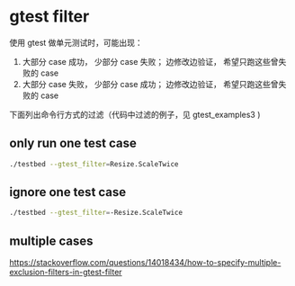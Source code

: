 # gtest filter

使用 gtest 做单元测试时，可能出现：
1. 大部分 case 成功， 少部分 case 失败； 边修改边验证， 希望只跑这些曾失败的 case
2. 大部分 case 失败， 少部分 case 成功； 边修改边验证， 希望只跑这些曾失败的 case

下面列出命令行方式的过滤（代码中过滤的例子，见 gtest_examples3 )

## only run one test case
```bash
./testbed --gtest_filter=Resize.ScaleTwice
```

## ignore one test case
```bash
./testbed --gtest_filter=-Resize.ScaleTwice
```

## multiple cases
https://stackoverflow.com/questions/14018434/how-to-specify-multiple-exclusion-filters-in-gtest-filter

